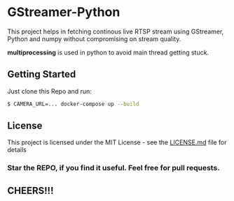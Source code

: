 # GStreamer-Python

This project helps in fetching continous live RTSP stream using GStreamer, Python and numpy without compromising on stream quality. 

**multiprocessing** is used in python to avoid main thread getting stuck.

## Getting Started

Just clone this Repo and run:

``` sh
$ CAMERA_URL=... docker-compose up --build
```

## License

This project is licensed under the MIT License - see the [LICENSE.md](LICENSE.md) file for details

### Star the REPO, if you find it useful. Feel free for pull requests.
## CHEERS!!! 
